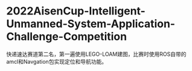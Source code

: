 # 2022AisenCup-Intelligent-Unmanned-System-Application-Challenge-Competition
快递速达赛道第二名，第一遍使用LEGO-LOAM建图，比赛时使用ROS自带的amcl和Navgation包实现定位和导航功能。
